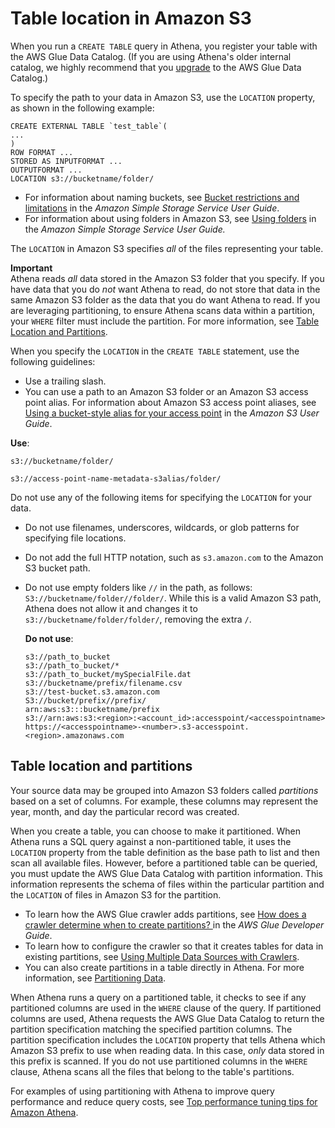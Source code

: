 # Table location in Amazon S3<a name="tables-location-format"></a>

When you run a `CREATE TABLE` query in Athena, you register your table with the AWS Glue Data Catalog\. \(If you are using Athena's older internal catalog, we highly recommend that you [upgrade](glue-upgrade.md) to the AWS Glue Data Catalog\.\) 

To specify the path to your data in Amazon S3, use the `LOCATION` property, as shown in the following example:

```
CREATE EXTERNAL TABLE `test_table`(
...
)
ROW FORMAT ...
STORED AS INPUTFORMAT ...
OUTPUTFORMAT ...
LOCATION s3://bucketname/folder/
```
+ For information about naming buckets, see [Bucket restrictions and limitations](https://docs.aws.amazon.com/AmazonS3/latest/dev/BucketRestrictions.html) in the *Amazon Simple Storage Service User Guide*\.
+ For information about using folders in Amazon S3, see [Using folders](https://docs.aws.amazon.com/AmazonS3/latest/user-guide/using-folders.html) in the *Amazon Simple Storage Service User Guide\.* 

The `LOCATION` in Amazon S3 specifies *all* of the files representing your table\. 

**Important**  
Athena reads *all* data stored in the Amazon S3 folder that you specify\. If you have data that you do *not* want Athena to read, do not store that data in the same Amazon S3 folder as the data that you do want Athena to read\. If you are leveraging partitioning, to ensure Athena scans data within a partition, your `WHERE` filter must include the partition\. For more information, see [Table Location and Partitions](#table-location-and-partitions)\.

When you specify the `LOCATION` in the `CREATE TABLE` statement, use the following guidelines:
+ Use a trailing slash\.
+ You can use a path to an Amazon S3 folder or an Amazon S3 access point alias\. For information about Amazon S3 access point aliases, see [Using a bucket\-style alias for your access point](https://docs.aws.amazon.com/AmazonS3/latest/userguide/access-points-alias.html) in the *Amazon S3 User Guide*\.

 **Use**:

```
s3://bucketname/folder/
```

```
s3://access-point-name-metadata-s3alias/folder/
```

Do not use any of the following items for specifying the `LOCATION` for your data\.
+ Do not use filenames, underscores, wildcards, or glob patterns for specifying file locations\.
+ Do not add the full HTTP notation, such as `s3.amazon.com` to the Amazon S3 bucket path\.
+ Do not use empty folders like `//` in the path, as follows: `S3://bucketname/folder//folder/`\. While this is a valid Amazon S3 path, Athena does not allow it and changes it to `s3://bucketname/folder/folder/`, removing the extra `/`\. 

   **Do not use**:

  ```
  s3://path_to_bucket
  s3://path_to_bucket/*
  s3://path_to_bucket/mySpecialFile.dat
  s3://bucketname/prefix/filename.csv
  s3://test-bucket.s3.amazon.com
  S3://bucket/prefix//prefix/
  arn:aws:s3:::bucketname/prefix
  s3://arn:aws:s3:<region>:<account_id>:accesspoint/<accesspointname>
  https://<accesspointname>-<number>.s3-accesspoint.<region>.amazonaws.com
  ```

## Table location and partitions<a name="table-location-and-partitions"></a>

 Your source data may be grouped into Amazon S3 folders called *partitions* based on a set of columns\. For example, these columns may represent the year, month, and day the particular record was created\. 

When you create a table, you can choose to make it partitioned\. When Athena runs a SQL query against a non\-partitioned table, it uses the `LOCATION` property from the table definition as the base path to list and then scan all available files\. However, before a partitioned table can be queried, you must update the AWS Glue Data Catalog with partition information\. This information represents the schema of files within the particular partition and the `LOCATION` of files in Amazon S3 for the partition\. 
+ To learn how the AWS Glue crawler adds partitions, see [How does a crawler determine when to create partitions? ](https://docs.aws.amazon.com/glue/latest/dg/add-crawler.html#crawler-s3-folder-table-partition) in the *AWS Glue Developer Guide*\. 
+ To learn how to configure the crawler so that it creates tables for data in existing partitions, see [Using Multiple Data Sources with Crawlers](glue-best-practices.md#schema-crawlers-data-sources)\. 
+ You can also create partitions in a table directly in Athena\. For more information, see [Partitioning Data](partitions.md)\.

When Athena runs a query on a partitioned table, it checks to see if any partitioned columns are used in the `WHERE` clause of the query\. If partitioned columns are used, Athena requests the AWS Glue Data Catalog to return the partition specification matching the specified partition columns\. The partition specification includes the `LOCATION` property that tells Athena which Amazon S3 prefix to use when reading data\. In this case, *only* data stored in this prefix is scanned\. If you do not use partitioned columns in the `WHERE` clause, Athena scans all the files that belong to the table's partitions\. 

For examples of using partitioning with Athena to improve query performance and reduce query costs, see [Top performance tuning tips for Amazon Athena](http://aws.amazon.com/blogs/big-data/top-10-performance-tuning-tips-for-amazon-athena/)\.